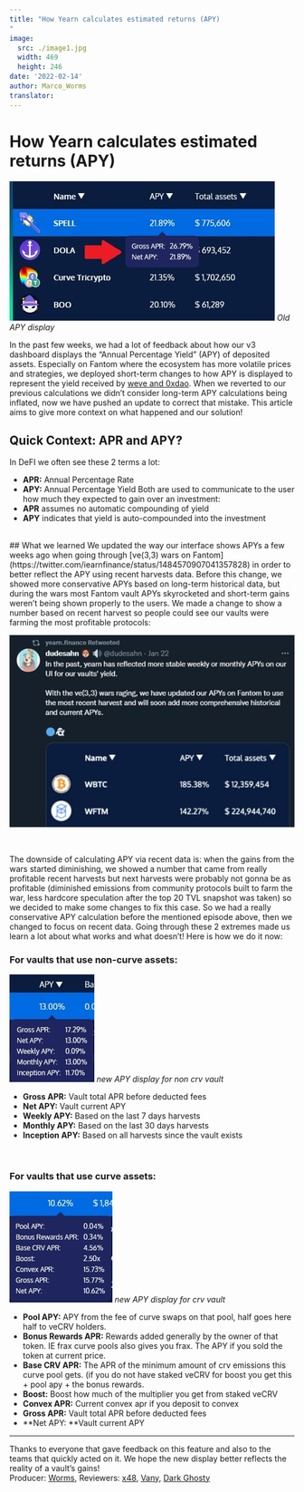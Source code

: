 ```yaml
---
title: "How Yearn calculates estimated returns (APY)
"
image:
  src: ./image1.jpg
  width: 469
  height: 246
date: '2022-02-14'
author: Marco_Worms
translator: 
---
```

# How Yearn calculates estimated returns (APY)

![](./image1.jpg?w=469&h=246)
*Old APY display*
</br>


In the past few weeks, we had a lot of feedback about how our v3 dashboard displays the “Annual Percentage Yield” (APY) of deposited assets. Especially on Fantom where the ecosystem has more volatile prices and strategies, we deployed short-term changes to how APY is displayed to represent the yield received by [weve and 0xdao](https://twitter.com/iearnfinance/status/1484570907041357828). When we reverted to our previous calculations we didn’t consider long-term APY calculations being inflated, now we have pushed an update to correct that mistake. This article aims to give more context on what happened and our solution!
</br>

## Quick Context: APR and APY?
In DeFI we often see these 2 terms a lot:
* **APR:** Annual Percentage Rate
* **APY:** Annual Percentage Yield
Both are used to communicate to the user how much they expected to gain over an investment:
* **APR** assumes no automatic compounding of yield
* **APY** indicates that yield is auto-compounded into the investment
</br>
## What we learned
We updated the way our interface shows APYs a few weeks ago when going through [ve(3,3) wars on Fantom](https://twitter.com/iearnfinance/status/1484570907041357828) in order to better reflect the APY using recent harvests data. Before this change, we showed more conservative APYs based on long-term historical data, but during the wars most Fantom vault APYs skyrocketed and short-term gains weren’t being shown properly to the users. We made a change to show a number based on recent harvest so people could see our vaults were farming the most profitable protocols:

![](./image2.jpg?w=591&h=397)

</br>


The downside of calculating APY via recent data is: when the gains from the wars started diminishing, we showed a number that came from really profitable recent harvests but next harvests were probably not gonna be as profitable (diminished emissions from community protocols built to farm the war, less hardcore speculation after the top 20 TVL snapshot was taken) so we decided to make some changes to fix this case.
So we had a really conservative APY calculation before the mentioned episode above, then we changed to focus on recent data. Going through these 2 extremes made us learn a lot about what works and what doesn’t! Here is how we do it now:
</br>
### For vaults that use non-curve assets:

![](./image3.jpg?w=150&h=190)
*new APY display for non crv vault*
</br>


* **Gross APR:** Vault total APR before deducted fees
* **Net APY:** Vault current APY
* **Weekly APY:** Based on the last 7 days harvests
* **Monthly APY:** Based on the last 30 days harvests
* **Inception APY:** Based on all harvests since the vault exists

</br>

### For vaults that use curve assets:


![](./image4.jpg?w=182&h=196)
*new APY display for crv vault*
</br>

* **Pool APY:** APY from the fee of curve swaps on that pool, half goes here half to veCRV holders.
* **Bonus Rewards APR:** Rewards added generally by the owner of that token. IE frax curve pools also gives you frax. The APY if you sold the token at current price.
* **Base CRV APR:** The APR of the minimum amount of crv emissions this curve pool gets. (if you do not have staked veCRV for boost you get this + pool apy + the bonus rewards.
* **Boost:** Boost how much of the multiplier you get from staked veCRV
* **Convex APR:** Current convex apr if you deposit to convex
* **Gross APR:** Vault total APR before deducted fees
* **Net APY: **Vault current APY



---


Thanks to everyone that gave feedback on this feature and also to the teams that quickly acted on it. We hope the new display better reflects the reality of a vault’s gains!
</br>
Producer: [Worms](https://twitter.com/MarcoWorms), Reviewers: [x48](https://twitter.com/x48_crypto), [Vany](https://twitter.com/vannny365), [Dark Ghosty](https://github.com/DarkGhost7)
